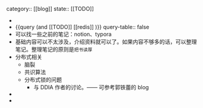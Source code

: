 category::  [[blog]]
state:: [[TODO]]

-
- {{query (and [[TODO]] [[redis]] )}}
  query-table:: false
- 可以找一些之前的笔记：notion、typora
- 基础内容可以不太涉及，介绍资料就可以了。如果内容不够多的话，可以整理笔记。整理笔记的原则是`把书读厚`
- 分布式相关
	- 脑裂
	- 共识算法
	- 分布式锁的问题
		- 与 DDIA 作者的讨论。—— 可参考郭铁蕾的 blog
-
-